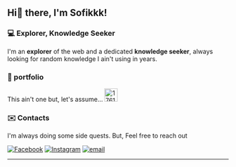 ## Hi👋 there, I'm Sofikkk!
### 💻 Explorer, Knowledge Seeker

I'm an **explorer** of the web and a dedicated **knowledge seeker**, always looking for random knowledge I ain't using in years.
### 👤 portfolio
This ain't one but, let's assume...
<a href="https://sofikuw.github.io/">
<img width="30" height="30" alt="17614480149893682814193914300686" src="https://github.com/user-attachments/assets/57c207e6-8e4e-46b6-af84-4354d3ca5ed1" /></a>

### ✉️ Contacts

I'm always doing some side quests.
But, Feel free to reach out

[![Facebook](https://img.shields.io/badge/Facebook-%231877F2.svg?logo=Facebook&logoColor=white)](https://facebook.com/sofikuw) [![Instagram](https://img.shields.io/badge/Instagram-%23E4405F.svg?logo=Instagram&logoColor=white)](https://instagram.com/sofikuw) [![email](https://img.shields.io/badge/Email-D14836?logo=gmail&logoColor=white)](mailto:84sofik@gmail.com) 

-----
